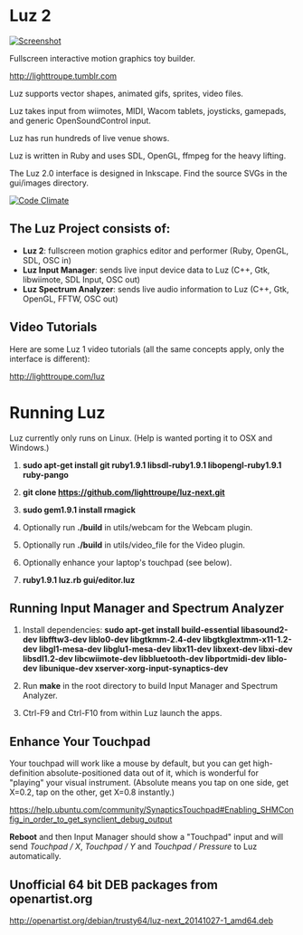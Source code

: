 # Luz 2

[![Screenshot](http://41.media.tumblr.com/accf5bff3d48056e959747db5fed666a/tumblr_nh8q2pWPCs1te3fw8o1_540.png)](http://lighttroupe.tumblr.com/)

Fullscreen interactive motion graphics toy builder.

<http://lighttroupe.tumblr.com>

Luz supports vector shapes, animated gifs, sprites, video files.

Luz takes input from wiimotes, MIDI, Wacom tablets, joysticks, gamepads, and generic OpenSoundControl input.

Luz has run hundreds of live venue shows.

Luz is written in Ruby and uses SDL, OpenGL, ffmpeg for the heavy lifting.

The Luz 2.0 interface is designed in Inkscape.  Find the source SVGs in the gui/images directory.

[![Code Climate](https://codeclimate.com/github/lighttroupe/luz-next.png)](https://codeclimate.com/github/lighttroupe/luz-next)

## The Luz Project consists of:

- **Luz 2**: fullscreen motion graphics editor and performer (Ruby, OpenGL, SDL, OSC in)
- **Luz Input Manager**: sends live input device data to Luz (C++, Gtk, libwiimote, SDL Input, OSC out)
- **Luz Spectrum Analyzer**: sends live audio information to Luz (C++, Gtk, OpenGL, FFTW, OSC out)

## Video Tutorials

Here are some Luz 1 video tutorials (all the same concepts apply, only the interface is different):

<http://lighttroupe.com/luz>

# Running Luz

Luz currently only runs on Linux.  (Help is wanted porting it to OSX and Windows.)

1. **sudo apt-get install git ruby1.9.1 libsdl-ruby1.9.1 libopengl-ruby1.9.1 ruby-pango**

2. **git clone https://github.com/lighttroupe/luz-next.git**

3. **sudo gem1.9.1 install rmagick**

4. Optionally run **./build** in utils/webcam for the Webcam plugin.

5. Optionally run **./build** in utils/video_file for the Video plugin.

6. Optionally enhance your laptop's touchpad (see below).

7. **ruby1.9.1 luz.rb gui/editor.luz**


## Running Input Manager and Spectrum Analyzer

1. Install dependencies: **sudo apt-get install build-essential libasound2-dev libfftw3-dev liblo0-dev libgtkmm-2.4-dev libgtkglextmm-x11-1.2-dev libgl1-mesa-dev libglu1-mesa-dev libx11-dev libxext-dev libxi-dev libsdl1.2-dev libcwiimote-dev libbluetooth-dev libportmidi-dev liblo-dev libunique-dev xserver-xorg-input-synaptics-dev**

2. Run **make** in the root directory to build Input Manager and Spectrum Analyzer.

3. Ctrl-F9 and Ctrl-F10 from within Luz launch the apps.

## Enhance Your Touchpad

Your touchpad will work like a mouse by default, but you can get high-definition absolute-positioned data out of it, which is wonderful for "playing" your visual instrument.  (Absolute means you tap on one side, get X=0.2, tap on the other, get X=0.8 instantly.)

<https://help.ubuntu.com/community/SynapticsTouchpad#Enabling_SHMConfig_in_order_to_get_synclient_debug_output>

**Reboot** and then Input Manager should show a "Touchpad" input and will send *Touchpad / X*, *Touchpad / Y* and *Touchpad / Pressure* to Luz automatically.

## Unofficial 64 bit DEB packages from openartist.org

http://openartist.org/debian/trusty64/luz-next_20141027-1_amd64.deb
